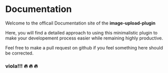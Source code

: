 # Documentation
Welcome to  the officail Documentation site of the **image-upload-plugin**

Here, you will find a detailed approach to using this minimalistic plugin to make your developement process easier while remaining highly productive.


Feel free to make a pull request on github if you feel something here should be corrected.

### viola!!! 🔥 🔥 🔥